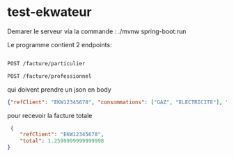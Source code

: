 # test-ekwateur

Demarer le serveur via la commande : ./mvnw spring-boot:run

Le programme contient 2 endpoints: 

```bash

POST /facture/particulier

POST /facture/professionnel

```

qui doivent prendre un json en body 

```json
{"refClient": "EKW12345678", "consommations": ["GAZ", "ELECTRICITE"], "kwh": 5.6, "ca": 100000000000.0}
```

pour recevoir la facture totale

```json
 {
    "refClient": "EKW12345678",
    "total": 1.2599999999999998
}
```
